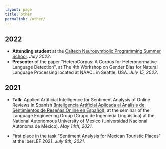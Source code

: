 ```yaml
---
layout: page
title: other
permalink: /other/
---
```



## 2022

- **Attending student** at the [Caltech Neurosymbolic Programming Summer School](http://www.neurosymbolic.org/summerschool.html). *July 2022*.
- **Presenter** of the paper "HeteroCorpus: A Corpus for Heteronormative Language Detection", at The 4th Workshop on Gender Bias for Natural Language Processing located at NAACL in Seattle, USA. *July 15, 2022*.

## 2021

- **Talk**: Applied Artificial Intelligence for Sentiment Analysis of Online Reviews in Spanish [(Inteligencia Artificial Aplicada al Análisis de Sentimientos de Reseñas Online en Español)](https://juanmvsa.github.io/docs/Constancia_GIL_2021.pdf), at the seminar of the Language Engineering Group (Grupo de Ingeniería Lingüística) at the National Autonomous University of Mexico (Universidad Nacional Autónoma de México). *May 14th, 2021*.

- [First place](https://juanmvsa.github.io/docs/IberLEF.pdf) in the task "Sentiment Analysis for Mexican Touristic Places" at the IberLEF 2021. *July 8th, 2021*.